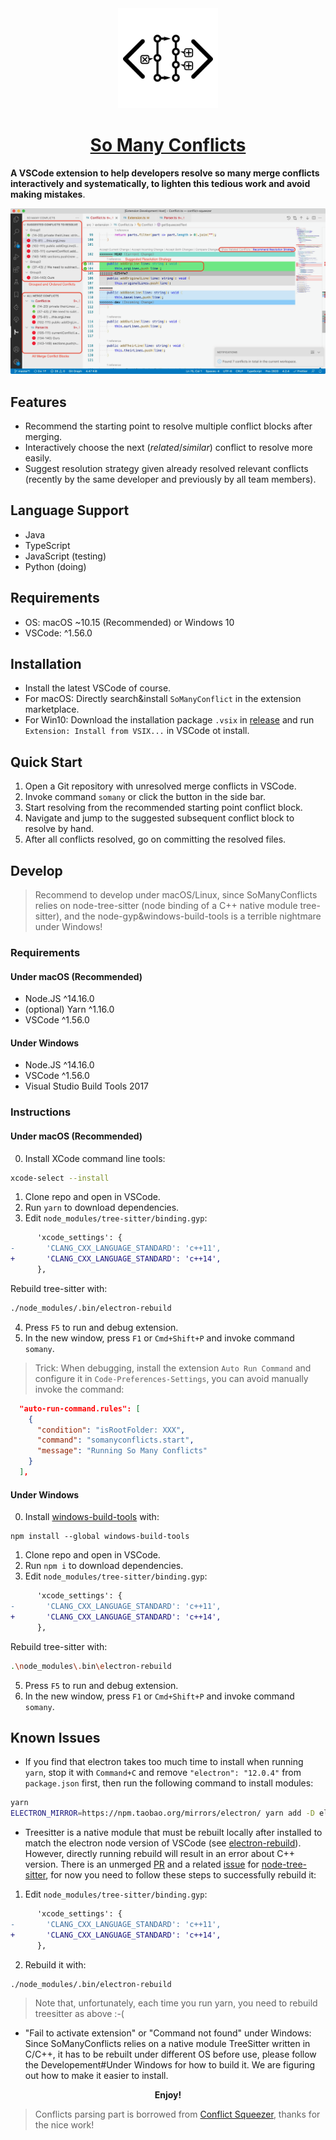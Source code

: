 <div align="center">
  <a href="" target="_blank">
    <img width="160" src="https://github.com/Symbolk/somanyconflicts/blob/main/media/logo.png" alt="logo">
  </a>
  <h1 id="somanyconflicts"><a href="https://github.com/Symbolk/somanyconflicts/" target="repo">So Many Conflicts</a></h1>

</div>

**A VSCode extension to help developers resolve so many merge conflicts interactively and systematically, to lighten this tedious work and avoid making mistakes**.

![screen](/media/screenshot.png?raw=true "screen")


## Features

- Recommend the starting point to resolve multiple conflict blocks after merging.
- Interactively choose the next (*related*/*similar*) conflict to resolve more easily.
- Suggest resolution strategy given already resolved relevant conflicts (recently by the same developer and previously by all team members).

## Language Support

- Java
- TypeScript
- JavaScript (testing)
- Python (doing)

## Requirements

- OS: macOS ~10.15 (Recommended) or Windows 10
- VSCode: ^1.56.0
  
## Installation

- Install the latest VSCode of course.
- For macOS: Directly search&install `SoManyConflict` in the extension marketplace.
- For Win10: Download the installation package `.vsix` in [release] and run `Extension: Install from VSIX...` in VSCode ot install.
  
[release]: https://github.com/Symbolk/somanyconflicts/releases

## Quick Start

1. Open a Git repository with unresolved merge conflicts in VSCode.
2. Invoke command `somany` or click the button in the side bar.
3. Start resolving from the recommended starting point conflict block.
4. Navigate and jump to the suggested subsequent conflict block to resolve by hand.
5. After all conflicts resolved, go on committing the resolved files.

## Develop

> Recommend to develop under macOS/Linux, since SoManyConflicts relies on node-tree-sitter (node binding of a C++ native module tree-sitter), and the node-gyp&windows-build-tools is a terrible nightmare under Windows!

### Requirements

#### Under macOS (Recommended)
- Node.JS ^14.16.0
- (optional) Yarn ^1.16.0
- VSCode ^1.56.0

#### Under Windows
- Node.JS ^14.16.0
- VSCode ^1.56.0
- Visual Studio Build Tools 2017

### Instructions

#### Under macOS (Recommended)
0. Install XCode command line tools:
```sh
xcode-select --install
```
1. Clone repo and open in VSCode.
2. Run `yarn` to download dependencies.
3. Edit `node_modules/tree-sitter/binding.gyp`:

```diff
      'xcode_settings': {
-       'CLANG_CXX_LANGUAGE_STANDARD': 'c++11',
+       'CLANG_CXX_LANGUAGE_STANDARD': 'c++14',
      },
```
Rebuild tree-sitter with:

```sh
./node_modules/.bin/electron-rebuild
```
4. Press `F5` to run and debug extension.
5. In the new window, press `F1` or `Cmd+Shift+P` and invoke command `somany`.

> Trick: When debugging, install the extension `Auto Run Command` and configure it in `Code-Preferences-Settings`, you can avoid manually invoke the command:
```json
  "auto-run-command.rules": [
    {
      "condition": "isRootFolder: XXX",
      "command": "somanyconflicts.start",
      "message": "Running So Many Conflicts"
    }
  ],
```

#### Under Windows
0. Install [windows-build-tools] with:
```
npm install --global windows-build-tools
```
[windows-build-tools]: https://www.npmjs.com/package/windows-build-tools

1. Clone repo and open in VSCode.
2. Run `npm i` to download dependencies.
3. Edit `node_modules/tree-sitter/binding.gyp`:

```diff
      'xcode_settings': {
-       'CLANG_CXX_LANGUAGE_STANDARD': 'c++11',
+       'CLANG_CXX_LANGUAGE_STANDARD': 'c++14',
      },
```
Rebuild tree-sitter with:

```sh
.\node_modules\.bin\electron-rebuild
```
5. Press `F5` to run and debug extension.
6. In the new window, press `F1` or `Cmd+Shift+P` and invoke command `somany`.


## Known Issues

- If you find that electron takes too much time to install when running `yarn`, stop it with `Command+C` and remove `"electron": "12.0.4"` from `package.json` first, then run the following command to install modules:
```sh
yarn
ELECTRON_MIRROR=https://npm.taobao.org/mirrors/electron/ yarn add -D electron@12.0.4
```

- Treesitter is a native module that must be rebuilt locally after installed to match the electron node version of VSCode (see [electron-rebuild]). However, directly running rebuild will result in an error about C++ version. There is an unmerged [PR] and a related [issue] for [node-tree-sitter], for now you need to follow these steps to successfully rebuild it:

[electron-rebuild]: https://www.electronjs.org/docs/tutorial/using-native-node-modules
[node-tree-sitter]: https://github.com/tree-sitter/node-tree-sitter/
[PR]: https://github.com/tree-sitter/node-tree-sitter/pull/83
[issue]: https://github.com/tree-sitter/node-tree-sitter/issues/82

1. Edit `node_modules/tree-sitter/binding.gyp`:

```diff
      'xcode_settings': {
-       'CLANG_CXX_LANGUAGE_STANDARD': 'c++11',
+       'CLANG_CXX_LANGUAGE_STANDARD': 'c++14',
      },
```

2. Rebuild it with:

```sh
./node_modules/.bin/electron-rebuild
```

> Note that, unfortunately, each time you run yarn, you need to rebuild treesitter as above :-(


- "Fail to activate extension" or "Command not found" under Windows: Since SoManyConflicts relies on a native module TreeSitter written in C/C++, it has to be rebuilt under different OS before use, please follow the Developement#Under Windows for how to build it. We are figuring out how to make it easier to install.


<center> <strong>Enjoy!</strong> </center>

> Conflicts parsing part is borrowed from [Conflict Squeezer], thanks for the nice work!

[Conflict Squeezer]: https://github.com/angelo-mollame/conflict-squeezer
